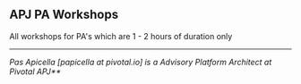 <h2>APJ PA Workshops </h2>

All workshops for PA's which are 1 - 2 hours of duration only

<hr />
<i>
Pas Apicella [papicella at pivotal.io] is a Advisory Platform Architect at Pivotal APJ**
</i>